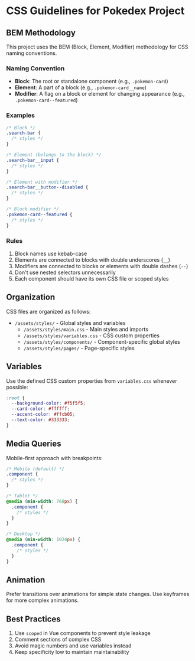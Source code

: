 # CSS Guidelines for Pokedex Project

## BEM Methodology

This project uses the BEM (Block, Element, Modifier) methodology for CSS naming conventions.

### Naming Convention

- **Block**: The root or standalone component (e.g., `.pokemon-card`)
- **Element**: A part of a block (e.g., `.pokemon-card__name`)
- **Modifier**: A flag on a block or element for changing appearance (e.g., `.pokemon-card--featured`)

### Examples

```css
/* Block */
.search-bar {
  /* styles */
}

/* Element (belongs to the block) */
.search-bar__input {
  /* styles */
}

/* Element with modifier */
.search-bar__button--disabled {
  /* styles */
}

/* Block modifier */
.pokemon-card--featured {
  /* styles */
}
```

### Rules

1. Block names use kebab-case
2. Elements are connected to blocks with double underscores (`__`)
3. Modifiers are connected to blocks or elements with double dashes (`--`)
4. Don't use nested selectors unnecessarily
5. Each component should have its own CSS file or scoped styles

## Organization

CSS files are organized as follows:

- `/assets/styles/` - Global styles and variables
  - `/assets/styles/main.css` - Main styles and imports
  - `/assets/styles/variables.css` - CSS custom properties
  - `/assets/styles/components/` - Component-specific global styles
  - `/assets/styles/pages/` - Page-specific styles

## Variables

Use the defined CSS custom properties from `variables.css` whenever possible:

```css
:root {
  --background-color: #f5f5f5;
  --card-color: #ffffff;
  --accent-color: #ffcb05;
  --text-color: #333333;
}
```

## Media Queries

Mobile-first approach with breakpoints:

```css
/* Mobile (default) */
.component {
  /* styles */
}

/* Tablet */
@media (min-width: 768px) {
  .component {
    /* styles */
  }
}

/* Desktop */
@media (min-width: 1024px) {
  .component {
    /* styles */
  }
}
```

## Animation

Prefer transitions over animations for simple state changes. Use keyframes for more complex animations.

## Best Practices

1. Use `scoped` in Vue components to prevent style leakage
2. Comment sections of complex CSS
3. Avoid magic numbers and use variables instead
4. Keep specificity low to maintain maintainability

